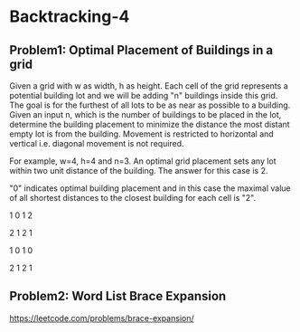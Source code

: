 # Backtracking-4

## Problem1: Optimal Placement of Buildings in a grid

Given a grid with w as width, h as height. Each cell of the grid represents a potential building lot and we will be adding "n" buildings inside this grid. The goal is for the furthest of all lots to be as near as possible to a building. Given an input n, which is the number of buildings to be placed in the lot, determine the building placement to minimize the distance the most distant empty lot is from the building. Movement is restricted to horizontal and vertical i.e. diagonal movement is not required.


For example, w=4, h=4 and n=3. An optimal grid placement sets any lot within two unit distance of the building. The answer for this case is 2.


"0" indicates optimal building placement and in this case the maximal value of all shortest distances to the closest building for each cell is "2".


1 0 1 2

2 1 2 1

1 0 1 0

2 1 2 1

## Problem2: Word List Brace Expansion 
https://leetcode.com/problems/brace-expansion/


